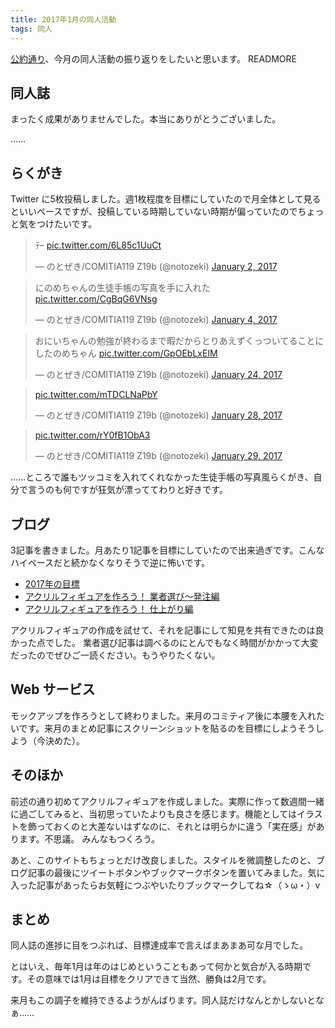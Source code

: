 ```yaml
---
title: 2017年1月の同人活動
tags: 同人
---
```


[公約通り](/blog/goals-2017)、今月の同人活動の振り返りをしたいと思います。
READMORE

## 同人誌

まったく成果がありませんでした。本当にありがとうございました。

……


## らくがき

Twitter に5枚投稿しました。週1枚程度を目標にしていたので月全体として見るといいペースですが、投稿している時期していない時期が偏っていたのでちょっと気をつけたいです。

<div class="row">
<div class="col-sm-6 col-md-4">
<blockquote class="twitter-tweet" data-lang="ja"><p lang="ja" dir="ltr">ﾃｰ <a href="https://t.co/6L85c1UuCt">pic.twitter.com/6L85c1UuCt</a></p>&mdash; のとぜき/COMITIA119 Z19b (@notozeki) <a href="https://twitter.com/notozeki/status/815893691621470208">January 2, 2017</a></blockquote>
</div>
<div class="col-sm-6 col-md-4">
<blockquote class="twitter-tweet" data-lang="ja"><p lang="ja" dir="ltr">にのめちゃんの生徒手帳の写真を手に入れた <a href="https://t.co/CgBqG6VNsg">pic.twitter.com/CgBqG6VNsg</a></p>&mdash; のとぜき/COMITIA119 Z19b (@notozeki) <a href="https://twitter.com/notozeki/status/816670294957953026">January 4, 2017</a></blockquote>
</div>
<div class="col-sm-6 col-md-4">
<blockquote class="twitter-tweet" data-lang="ja"><p lang="ja" dir="ltr">おにいちゃんの勉強が終わるまで暇だからとりあえずくっついてることにしたのめちゃん <a href="https://t.co/GpOEbLxEIM">pic.twitter.com/GpOEbLxEIM</a></p>&mdash; のとぜき/COMITIA119 Z19b (@notozeki) <a href="https://twitter.com/notozeki/status/823888381016829952">January 24, 2017</a></blockquote>
</div>
<div class="col-sm-6 col-md-4">
<blockquote class="twitter-tweet" data-lang="ja"><p lang="und" dir="ltr"><a href="https://t.co/mTDCLNaPbY">pic.twitter.com/mTDCLNaPbY</a></p>&mdash; のとぜき/COMITIA119 Z19b (@notozeki) <a href="https://twitter.com/notozeki/status/825290562508972032">January 28, 2017</a></blockquote>
</div>
<div class="col-sm-6 col-md-4">
<blockquote class="twitter-tweet" data-lang="ja"><p lang="und" dir="ltr"><a href="https://t.co/rY0fB1ObA3">pic.twitter.com/rY0fB1ObA3</a></p>&mdash; のとぜき/COMITIA119 Z19b (@notozeki) <a href="https://twitter.com/notozeki/status/825716343953448960">January 29, 2017</a></blockquote>
</div>
</div>

……ところで誰もツッコミを入れてくれなかった生徒手帳の写真風らくがき、自分で言うのも何ですが狂気が漂っててわりと好きです。


## ブログ

3記事を書きました。月あたり1記事を目標にしていたので出来過ぎです。こんなハイペースだと続かなくなりそうで逆に怖いです。

* [2017年の目標](/blog/goals-2017)
* [アクリルフィギュアを作ろう！ 業者選び〜発注編](/blog/making-acrylic-figure-part1)
* [アクリルフィギュアを作ろう！ 仕上がり編](/blog/making-acrylic-figure-part2)

アクリルフィギュアの作成を試せて、それを記事にして知見を共有できたのは良かった点でした。
業者選び記事は調べるのにとんでもなく時間がかかって大変だったのでぜひご一読ください。もうやりたくない。


## Web サービス

モックアップを作ろうとして終わりました。来月のコミティア後に本腰を入れたいです。来月のまとめ記事にスクリーンショットを貼るのを目標にしようそうしよう（今決めた）。


## そのほか

前述の通り初めてアクリルフィギュアを作成しました。実際に作って数週間一緒に過ごしてみると、当初思っていたよりも良さを感じます。機能としてはイラストを飾っておくのと大差ないはずなのに、それとは明らかに違う「実在感」があります。不思議。
みんなもつくろう。

あと、このサイトもちょっとだけ改良しました。スタイルを微調整したのと、ブログ記事の最後にツイートボタンやブックマークボタンを置いてみました。気に入った記事があったらお気軽につぶやいたりブックマークしてね☆（ゝω・）v


## まとめ

同人誌の進捗に目をつぶれば、目標達成率で言えばまあまあ可な月でした。

とはいえ、毎年1月は年のはじめということもあって何かと気合が入る時期です。その意味では1月は目標をクリアできて当然、勝負は2月です。

来月もこの調子を維持できるようがんばります。同人誌だけなんとかしないとなぁ……
